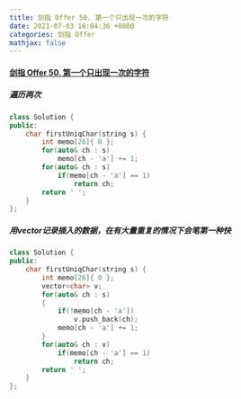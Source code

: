 ```yaml
---
title: 剑指 Offer 50. 第一个只出现一次的字符
date: 2021-07-03 16:04:36 +0800
categories: 剑指 Offer
mathjax: false
---
```

#### [剑指 Offer 50. 第一个只出现一次的字符](https://leetcode-cn.com/problems/di-yi-ge-zhi-chu-xian-yi-ci-de-zi-fu-lcof/)

##### 遍历两次
```c++
class Solution {
public:
    char firstUniqChar(string s) {
        int memo[26]{ 0 };
        for(auto& ch : s)
            memo[ch - 'a'] += 1;
        for(auto& ch : s)
            if(memo[ch - 'a'] == 1)
                return ch;
        return ' ';
    }
};
```

##### 用vector记录插入的数据，在有大量重复的情况下会笔第一种快
```c++
class Solution {
public:
    char firstUniqChar(string s) {
        int memo[26]{ 0 };
        vector<char> v;
        for(auto& ch : s)
        {
            if(!memo[ch - 'a'])
                v.push_back(ch);
            memo[ch - 'a'] += 1;
        }
        for(auto& ch : v)
            if(memo[ch - 'a'] == 1)
                return ch;
        return ' ';
    }
};
```

